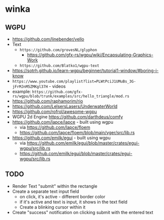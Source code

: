 # winka

## WGPU

* https://github.com/linebender/vello
* Text
    * `https://github.com/grovesNL/glyphon`
        * https://github.com/gfx-rs/wgpu/wiki/Encapsulating-Graphics-Work
    * `https://github.com/Blatko1/wgpu-text`
* https://sotrh.github.io/learn-wgpu/beginner/tutorial1-window/#boring-i-know
* `https://www.youtube.com/playlist?list=PLWtPciJ1UMuBs_3G-jFrMJnM5ZMKgl37H` - videos
* example: `https://github.com/gfx-rs/wgpu/blob/trunk/examples/src/hello_triangle/mod.rs`
* https://github.com/raphamorim/rio
* https://github.com/LelsersLasers/UnderwaterWorld
* https://github.com/rofrol/awesome-wgpu
* WGPU 2d Engine https://github.com/darthdeus/comfy
* https://github.com/lapce/lapce - built using wgpu
    * via https://github.com/lapce/floem
    * https://github.com/lapce/floem/blob/main/vger/src/lib.rs
* https://github.com/emilk/egui - built using wgpu
    * via https://github.com/emilk/egui/blob/master/crates/egui-wgpu/src/lib.rs
    * https://github.com/emilk/egui/blob/master/crates/egui-wgpu/src/lib.rs

## TODO

* Render Text "submit" within the rectangle
* Create a separate text input field
    * on click, it's active - different border color
    * if it's active and text is input, it shows in the text field
    * Create a blinking cursor within it
* Create "success" notification on clicking submit with the entered text

